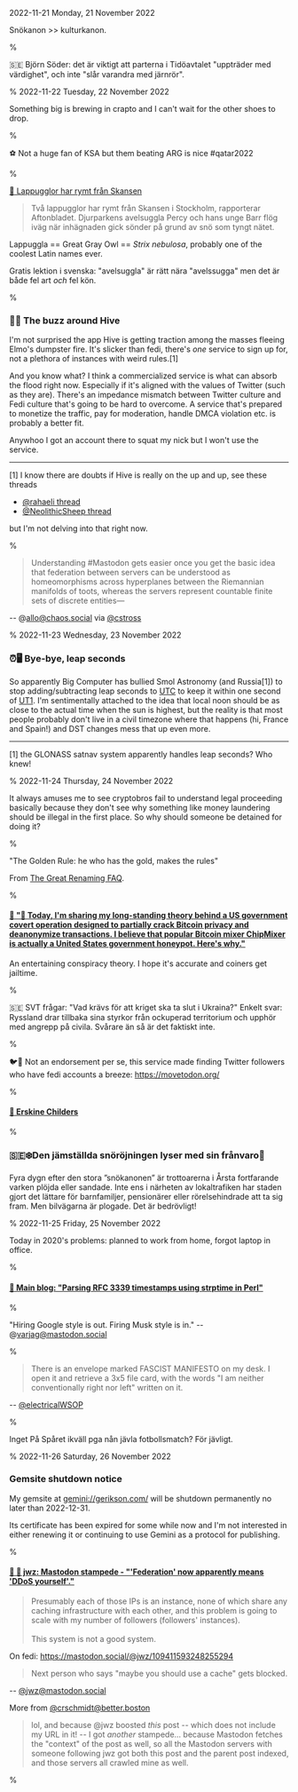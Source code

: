 2022-11-21 Monday, 21 November 2022

Snökanon >> kulturkanon.

%

🇸🇪 Björn Söder: det är viktigt att parterna i Tidöavtalet "uppträder med värdighet", och inte "slår varandra med järnrör".

%
2022-11-22 Tuesday, 22 November 2022

Something big is brewing in crapto and I can't wait for the other shoes to drop.

%

⚽ Not a huge fan of KSA but them beating ARG is nice \#qatar2022

%

[🔗 Lappugglor har rymt från Skansen](https://texttv.nu/129/lappugglor-har-rymt-fran-skansen-34241915)

> Två lappugglor har rymt från Skansen i Stockholm, rapporterar Aftonbladet. Djurparkens avelsuggla Percy och hans unge Barr flög iväg när inhägnaden gick sönder på grund av snö som tyngt nätet.

Lappuggla == Great Gray Owl == *Strix nebulosa*, probably one of the coolest Latin names ever.

Gratis lektion i svenska: "avelsuggla" är rätt nära "avelssugga" men det är både fel art *och* fel kön.

%

### 🐘🐝 The buzz around Hive 

I'm not surprised the app Hive is getting traction among the masses fleeing Elmo's dumpster fire. It's slicker than fedi, there's *one* service to sign up for, not a plethora of instances with weird rules.[1]

And you know what? I think a commercialized service is what can absorb the flood right now. Especially if it's aligned with the values of Twitter (such as they are). There's an impedance mismatch between Twitter culture and Fedi culture that's going to be hard to overcome. A service that's prepared to monetize the traffic, pay for moderation, handle DMCA violation etc. is probably a better fit. 

Anywhoo I got an account there to squat my nick but I won't use the service. 

---

[1] I know there are doubts if Hive is really on the up and up, see these threads

* [@rahaeli thread](https://twitter.com/rahaeli/status/1594724708309553152?s=20)
* [@NeolithicSheep thread](https://twitter.com/NeolithicSheep/status/1594693728781877248?s=20)

but I'm not delving into that right now.

%

> Understanding #Mastodon gets easier once you get the basic idea that federation between servers can be understood as homeomorphisms across hyperplanes between the Riemannian manifolds of toots, whereas the servers represent countable finite sets of discrete entities—

-- @allo@chaos.social via [@cstross](https://twitter.com/cstross/status/1595160355332034560?s=20)

%
2022-11-23 Wednesday, 23 November 2022

### ⏰🖥 Bye-bye, leap seconds

So apparently Big Computer has bullied Smol Astronomy (and Russia[1]) to stop adding/subtracting leap seconds to [UTC][wiki-utc] to keep it within one second of [UT1][wiki-ut1]. I'm sentimentally attached to the idea that local noon should be as close to the actual time when the sun is highest, but the reality is that most people probably don't live in a civil timezone where that happens (hi, France and Spain!) and DST changes mess that up even more. 

---

[1] the GLONASS satnav system apparently handles leap seconds? Who knew!

[wiki-utc]: https://en.wikipedia.org/wiki/Coordinated_Universal_Time
[wiki-ut1]: https://en.wikipedia.org/wiki/Universal_Time

%
2022-11-24 Thursday, 24 November 2022

It always amuses me to see cryptobros fail to understand legal proceeding basically because they don't see why something like money laundering should be illegal in the first place. So why should someone be detained for doing it?

%

"The Golden Rule: he who has the gold, makes the rules"

From [The Great Renaming FAQ](https://www.livinginternet.com/u/ui_modern_renamingfaq.htm).

%

#### [🔗 "🧵 Today, I'm sharing my long-standing theory behind a US government covert operation designed to partially crack Bitcoin privacy and deanonymize transactions. I believe that popular Bitcoin mixer ChipMixer is actually a United States government honeypot. Here's why."](https://twitter.com/FatManTerra/status/1595500778197815317)

An entertaining conspiracy theory. I hope it's accurate and coiners get jailtime. 

%

🇸🇪 SVT frågar: "Vad krävs för att kriget ska ta slut i Ukraina?" Enkelt svar: Ryssland drar tillbaka sina styrkor från ockuperad territorium och upphör med angrepp på civila. Svårare än så är det faktiskt inte. 

%

🐦🐘 Not an endorsement per se, this service made finding Twitter followers who have fedi accounts a breeze: https://movetodon.org/

%

#### [🔗 Erskine Childers](https://en.wikipedia.org/wiki/Erskine_Childers_(author))

%

### 🇸🇪❄️Den jämställda snöröjningen lyser med sin frånvaro🤬

Fyra dygn efter den stora ”snökanonen” är trottoarerna i Årsta fortfarande varken plöjda eller sandade. Inte ens i närheten av lokaltrafiken har staden gjort det lättare för barnfamiljer, pensionärer eller rörelsehindrade att ta sig fram. Men bilvägarna är plogade. Det är bedrövligt!

%
2022-11-25 Friday, 25 November 2022

Today in 2020's problems: planned to work from home, forgot laptop in office.

%

#### [🔗 Main blog: "Parsing RFC 3339 timestamps using strptime in Perl"](https://gerikson.com/blog/comp/Parsing-RFC3339-with-strptime.html)

%

"Hiring Google style is out. Firing Musk style is in." -- @varjag@mastodon.social

%

> There is an envelope marked FASCIST MANIFESTO on my desk. I open it and retrieve a 3x5 file card, with the words "I am neither conventionally right nor left" written on it.

-- [@electricalWSOP](https://twitter.com/electricalWSOP/status/1596166894402281472?s=20)

%

Inget På Spåret ikväll pga nån jävla fotbollsmatch? För jävligt.

%
2022-11-26 Saturday, 26 November 2022

### Gemsite shutdown notice

My gemsite at <gemini://gerikson.com/> will be shutdown permanently no later than 2022-12-31. 

Its certificate has been expired for some while now and I'm not interested in either renewing it or continuing to use Gemini as a protocol for publishing.

%

#### [🔗 🐘 jwz: Mastodon stampede - "'Federation' now apparently means 'DDoS yourself'."](https://www.jwz.org/blog/2022/11/mastodon-stampede/)

> Presumably each of those IPs is an instance, none of which share any caching infrastructure with each other, and this problem is going to scale with my number of followers (followers' instances).<br/><br/>This system is not a good system.

On fedi: <https://mastodon.social/@jwz/109411593248255294>

> Next person who says "maybe you should use a cache" gets blocked.

-- [@jwz@mastodon.social](https://mastodon.social/@jwz/109411634216494314)

More from [@crschmidt@better.boston](https://better.boston/@crschmidt/109412252936120389)

> lol, and because @jwz boosted _this_ post -- which does not include my URL in it! -- I got _another_ stampede... because Mastodon fetches the "context" of the post as well, so all the Mastodon servers with someone following jwz got both this post and the parent post indexed, and those servers all crawled mine as well.

%
